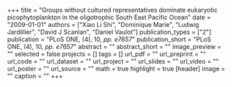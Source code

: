 +++
title = "Groups without cultured representatives dominate eukaryotic picophytoplankton in the oligotrophic South East Pacific Ocean"
date = "2009-01-01"
authors = ["Xiao Li Shi", "Dominique Marie", "Ludwig Jardillier", "David J Scanlan", "Daniel Vaulot"]
publication_types = ["2"]
publication = "PLoS ONE, (4), 10, _pp. e7657_"
publication_short = "PLoS ONE, (4), 10, _pp. e7657_"
abstract = ""
abstract_short = ""
image_preview = ""
selected = false
projects = []
tags = []
url_pdf = ""
url_preprint = ""
url_code = ""
url_dataset = ""
url_project = ""
url_slides = ""
url_video = ""
url_poster = ""
url_source = ""
math = true
highlight = true
[header]
image = ""
caption = ""
+++
